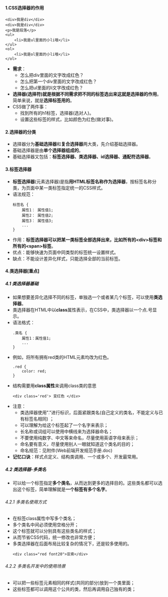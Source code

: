#### 1.CSS选择器的作用
```
<div>我是div</div>
<div>我是div</div>
<p>我是段落</p>
<ul>
    <li>我是ul里面的小li哦</li>
</ul>   
<ol>
    <li>我是ol里面的小li哦</li>
</ol> 
```
- **需求**：
    - 怎么把div里面的文字改成红色？
    - 怎么把第一个div里面的文字改成红色？
    - 怎么把ul里面的li文字改成红色？
- **选择器(选择符)就是根据不同需求把不同的标签选出来这就是选择器的作用**。简单来说，就是**选择标签用的**。
- CSS做了两件事：
    - 找到所有的h1标签，选择器(选对人)。
    - 设置这些标签的样式，比如颜色为红色(做对事)。
#### 2.选择器的分类
- 选择器分为**基础选择器**和**复合选择器**两大类，先介绍基础选择器。
- 基础选择器是由**单个选择器组成的**。
- 基础选择器又包括：**标签选择器、类选择器、id选择器、通配符选择器**。
#### 3.标签选择器
- **标签选择器**(元素选择器)是指**用HTML标签名称作为选择器**，按标签名称分类，为页面中某一类标签指定统一的CSS样式。
- 语法规范：
    ```
    标签名 {
        属性1： 属性值1;
        属性2： 属性值2;
        属性3： 属性值3;
        ...
    }
    ```
- 作用：**标签选择器可以把某一类标签全部选择出来，比如所有的\<div>标签和所有的\<span>标签**。
- 优点：能够快速为页面中同类型的标签统一设置样式。
- 缺点：不能设计差异化样式，只能选择全部的当前标签。
#### 4.类选择器[重点]
##### 4.1 类选择器基础
- 如果想要差异化选择不同的标签，单独选一个或者某几个标签，可以使用**类选择器**。
- 类选择器在HTML中以**class**属性表示，在CSS中，类选择器以一个点.号显示。
- 语法格式：
    ```
    .类名 {
        属性1：属性值1;
        ...
    }
    ```
- 例如，将所有拥有red类的HTML元素均改为红色。
    ```
    .red {
        color: red;
    }
    ```
- 结构需要用**class属性**来调用class类的意思
    ```
    <div class='red'> 变红色 </div>
    ```
- 注意：
    - 类选择器使用"."进行标识，后面紧跟类名(自己定义的类名，不能定义与已有标签名相同) ；
    - 可以理解为给这个标签起了一个名字来表示；
    - 长名称或词组可以使用中横线来为选择器命名；
    - 不要使用纯数字、中文等来命名，尽量使用英语字母来表示；
    - 命名要有意义，尽量使用别人一眼就知道这个类名的目的；
    - 命名规范：见附件(Web前端开发规范手册.doc)
- **记忆口诀**：样式点定义、结构类调用、一个或多个、开发最常用。
##### 4.2 类选择器-多类名
- 可以给一个标签指定**多个类名**，从而达到更多的选择目的。这些类名都可以选出这个标签，简单理解就是**一个标签有多个名字**。
###### 4.2.1 多类名使用方式
- 在标签class属性中写多个类名；
- 多个类名中间必须使用空格分开；
- 这个标签就可以分别具有这些类名的样式；
- 从而节省CSS代码，统一修改也非常方便；
- 多类选择器在后面布局比较复杂的情况下，还是较多使用的。
    ```
    <div class="red font20">亚索</div>
    ```
###### 4.2.2 多类名开发中的使用场景
- 可以把一些标签元素相同的样式(共同的部分)放到一个类里面；
- 这些标签都可以调用这个公共的类，然后再调用自己独有的类；